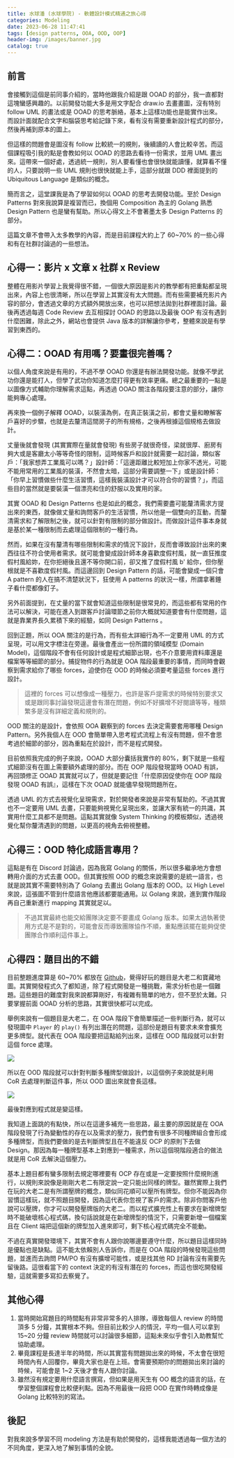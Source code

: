 ```yaml
---
title: 水球潘 (水球學院) - 軟體設計模式精通之旅心得
categories: Modeling
date: 2023-06-28 11:47:41
tags: [design patterns, OOA, OOD, OOP]
header-img: /images/banner.jpg
catalog: true
---
```


## 前言

會接觸到這個是前同事介紹的，當時他跟我介紹是跟 OOAD 的部分，我一直都對這塊蠻感興趣的。以前開發功能大多是用文字配合 draw.io 去畫畫圖，沒有特別 follow UML 的畫法或是 OOAD 的思考脈絡，基本上這樣功能也是能實作出來。而設計面就配合文字和腦袋思考給記錄下來，看有沒有需要重新設計程式的部分，然後再補到原本的圖上。

但這樣的問題會是圖沒有 follow 比較統一的規則，後續讀的人會比較辛苦。而這個課程吸引我的點是會教如何以 OOAD 的思路去看待一份需求，並用 UML 畫出來。這帶來一個好處，透過統一規則，別人要看懂也會很快就能讀懂，就算看不懂的人，只要說明一些 UML 規則也很快就能上手，這部分就跟 DDD 裡面提到的 Ubiquitous Language 是類似的概念。

簡而言之，這堂課我是為了學習如何以 OOAD 的思考去開發功能。至於 Design Patterns 對來我說算是複習而已，換個用 Composition 為主的 Golang 熟悉 Design Pattern 也是蠻有幫助。所以心得文上不會著墨太多 Design Patterns 的部分。

這篇文章不會帶入太多教學的內容，而是目前課程大約上了 60~70% 的一些心得和有在社群討論過的一些想法。

## 心得一：影片 x 文章 x 社群 x Review

整體在用影片學習上我覺得很不錯，一個很大原因是影片的教學都有把重點都呈現出來，內容上也很清晰，所以在學習上其實沒有太大問題。而有些需要補充影片內容的部分，會透過文章的方式額外開放出來，也可以把想法拋到社群裡面討論。最後再透過每週 Code Review 去互相探討 OOAD 的思路以及最後 OOP 有沒有遇到什麼困難，除此之外，網站也會提供 Java 版本的詳解讓你參考，整體來說是有學習到東西的。

## 心得二：OOAD 有用嗎？要畫很完善嗎？

以個人角度來說是有用的，不過不學 OOAD 你還是有辦法開發功能。就像不學武功你還是能打人，但學了武功你知道怎麼打得更有效率更痛。總之最重要的一點是以圖像方式輔助你理解需求這點，再透過 OOAD 關注各階段要注意的部分，讓你能夠專心處理。

再來換一個例子解釋 OOAD，以裝潢為例，在真正裝潢之前，都會丈量和瞭解客戶喜好的步驟，也就是去釐清這間房子的所有規格，之後再根據這個規格去做設計。

丈量後就會發現 (其實實際在量就會發現) 有些房子就很奇怪，梁就很厚、廚房有夠大或是客廳太小等等奇怪的限制，這時候客戶和設計就需要一起討論，類似客戶：「我家想弄工業風可以嗎？」設計師：「這邊距離比較短加上你家不透光，可能不能用常用的工業風的裝潢，不然會太暗，這部分需要調整一下」或是設計師：「你早上習慣做些什麼生活習慣，這樣我裝潢設計才可以符合你的習慣？」，而這些目的當然就是要裝潢一個漂亮和住的舒服以及實用的家。

其實 OOAD 和 Design Patterns 也是如此的概念，我們需要盡可能釐清需求方提出來的東西，就像做丈量和詢問客戶的生活習慣，所以他是一個雙向的互動，而釐清需求和了解限制之後，就可以針對有限制的部分做設計。而做設計這件事本身就是基於某一種限制而去處理這個限制的一種行為。

然而，如果在沒有釐清有哪些限制和需求的情況下設計，反而會導致設計出來的東西往往不符合使用者需求。就可能會變成設計師本身喜歡度假村風，就一直狂推度假村風給妳，在你拒絕後且還不等你開口前，卻又推了度假村風 b' 給你，但你壓根就是不喜歡度假村風。而這邊回到 Design Pattern 的話，可能會變成一個只會 A pattern 的人在搞不清楚狀況下，狂使用 A patterns 的狀況一樣，所謂拿著錘子看什麼都像釘子。

另外前面提到，在丈量的當下就會知道這些限制是很常見的，而這些都有常用的作法可以解決，可能在進入到跟客戶討論環節之前你大概就知道要會有什麼問題，這就是靠業界長久累積下來的經驗，如同 Design Patterns 。 

回到正題，所以 OOA 關注的是行為，而有些太詳細行為不一定要用 UML 的方式呈現，可以用文字標注在旁邊。最後會產出一份所謂的領域模型 (Domain Model)，這個階段不會有任何設計或是程式細節出現，也不介意要用資料庫還是檔案等等細節的部分。捕捉物件的行為就是 OOA 階段最重要的事情，而同時會觀察到需求給你了哪些 forces，迫使你在 OOD 的時候必須要考量這些 forces 進行設計。

> 這裡的 forces 可以想像成一種壓力，也許是客戶提需求的時候特別要求又或是跟同事討論發現這邊會有潛在問題，例如不好擴增不好閱讀等等，種類繁多是沒有詳細定義和規則的。

OOD 關注的是設計，會依照 OOA 觀察到的 forces 去決定需要套用哪種 Design Pattern。另外我個人在 OOD 會簡單帶入思考程式流程上有沒有問題，但不會思考過於細節的部分，因為重點在於設計，而不是程式開發。

目前依照我完成的例子來說，OOAD 大部分囊括我實作的 80%，剩下就是一些程式細節沒有在圖上需要額外處理的部分。而在 OOP 階段發現當時 OOAD 有誤，再回頭修正 OOAD 其實就可以了，但就是要記住「什麼原因促使你在 OOP 階段發現 OOAD 有誤』，這樣在下次 OOAD 就能儘早發現問題所在。

透過 UML 的方式去視覺化呈現需求，對於開發者來說是非常有幫助的。不過其實也不一定要用 UML 去畫，只要能夠視覺化呈現出來，並讓大家有統一的共識，其實用什麼工具都不是問題。這點其實就像 System Thinking 的模板類似，透過視覺化幫你釐清遇到的問題，以更高的視角去俯視整體。

## 心得三：OOD 特化成語言專用？

這點是有在 Discord 討論過，因為我寫 Golang 的關係，所以很多繼承地方會想轉用介面的方式去畫 OOD。但其實按照 OOD 的概念來說需要的是統一語言，也就是說其實不需要特別為了 Golang 去畫出 Golang 版本的 OOD。以 High Level 來說，這張圖不管到什麼語言他應該都要能通用。以 Golang 來說，進到實作階段再自己重新進行 mapping 其實就足以。

> 不過其實最終也能交給團隊決定要不要畫成 Golang 版本。如果太過執著使用方式是不是對的，可能會反而導致團隊協作不順，重點應該擺在能夠促使團隊合作順利這件事上。

## 心得四：題目出的不錯

目前整題進度算是 60~70% 都放在 [Github](https://github.com/Yu-Jack/water-ball-missions)，覺得好玩的題目是大老二和寶藏地圖。其實開發程式久了都知道，除了程式開發是一種挑戰，需求分析也是一個難題。這些題目的難度對我來說都算剛好，有複雜有簡單的地方，但不至於太難。只要掌握前面 OOAD 分析的思路，其實很快都可以完成。

舉例來說有一個題目是大老二，在 OOA 階段下會簡單描述一些判斷行為，就可以發現圖中 `Player` 的 `play()` 有列出潛在的問題，這部份是題目有要求未來會擴充更多牌型。就代表在 OOA 階段要把這點給列出來，這樣在 OOD 階段就可以針對這個 force 處理。

![](/images/water-ball/big2_ooa.png)

所以在 OOD 階段就可以針對判斷多種牌型做設計，以這個例子來說就是利用 CoR 去處理判斷這件事，所以 OOD 圖出來就會長這樣。

![](/images/water-ball/big2_ood.png)

最後對應到程式就是變這樣。

<script src="https://emgithub.com/embed.js?target=https%3A%2F%2Fgithub.com%2FYu-Jack%2Fwater-ball-missions%2Fblob%2Fmain%2F2_Boss_big2%2Finternal%2Fdomain%2Fcard_pattern%2Fvalidator_handler.go&style=github&showBorder=on&showFileMeta=on&fetchFromJsDelivr=on"></script>

我知道上面跳的有點快，所以在這邊多補充一些思路，最主要的原因就是在 OOA 階段發現了行為變動性的存在以及需求的壓力，我們會有很多不同種牌組合會形成多種牌型，而我們要做的是去判斷牌型且在不能違反 OCP 的原則下去做 Design。那因為每一種牌型基本上對應到一種需求，所以這個現階段適合的做法就是用 CoR 去解決這個壓力。

基本上題目都有蠻多限制去規定哪裡要有 OCP 存在或是一定要按照什麼規則進行，以規則來說像是剛剛大老二有限定說一定只能出同樣的牌型。雖然實際上我們在玩的大老二是有所謂壓牌的概念，類似同花順可以壓所有牌型。但你不能因為你習慣這樣玩，就不照題目開發，因為這代表你忽視了客戶的需求。除非你問客戶他說可以壓牌，你才可以開發壓牌版的大老二。而以程式擴充性上有要求在新增牌型時不能破壞核心程式碼，換句話說就是在新增牌型的情況下，只需要新增一個檔案且在 Client 端把這個新的牌型加入進來即可，剩下核心程式碼完全不能動。

不過在真實開發環境下，其實不會有人跟你說哪邊要遵守什麼，所以題目這樣同時是優點也是缺點。這不能太依賴別人告訴你，而是在 OOA 階段的時候發現這些問題，並進而去詢問 PM/PO 有沒有擴增可能性，或是找其他 RD 討論有沒有需要先留後路。這很看當下的 context 決定的有沒有潛在的 forces，而這也很吃開發經驗，這就需要多寫扣去察覺了。

## 其他心得

1. 當時開始寫題目的時間點有非常非常多的人排隊，導致每個人 review 的時間頂多 5 分鐘，其實根本不夠。但目前比較少人的情況，平均一個人可以拿到 15~20 分鐘 review 時間就可以討論很多細節，這點未來似乎會引入助教幫忙協助處理。
2. 畢竟課程是長達半年的時間，所以其實當有問題拋出來的時候，不太會在很短時間內有人回覆你，畢竟大家也是在上班。會需要預期你的問題拋出來討論的時候，可能會是 1~2 天後才會有人跟你討論。
3. 雖然沒有規定要用什麼語言撰寫，但如果是用天生有 OO 概念的語言的話，在學習整個課程會比較便利點。因為不用最後一段把 OOD 在實作時轉成像是 Golang 比較特別的寫法。

## 後記

對我來說多學習不同 modeling 方法是有助於開發的，這樣我能透過每一個方法的不同角度，更深入地了解到事情的全貌。

<style>
    .emgithub-container code.hljs {
        color: unset;
        background: unset;
        line-height: 18px;
    }
</style>